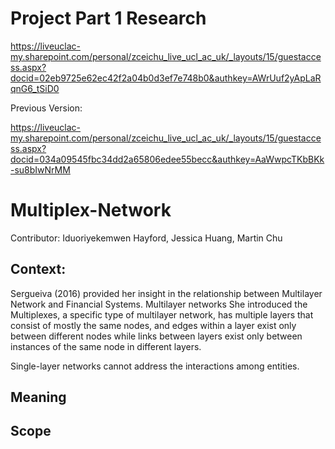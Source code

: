 # Project Part 1 Research

https://liveuclac-my.sharepoint.com/personal/zceichu_live_ucl_ac_uk/_layouts/15/guestaccess.aspx?docid=02eb9725e62ec42f2a04b0d3ef7e748b0&authkey=AWrUuf2yApLaRqnG6_tSiD0

Previous Version:

https://liveuclac-my.sharepoint.com/personal/zceichu_live_ucl_ac_uk/_layouts/15/guestaccess.aspx?docid=034a09545fbc34dd2a65806edee55becc&authkey=AaWwpcTKbBKk-su8bIwNrMM




# Multiplex-Network

Contributor: Iduoriyekemwen Hayford, Jessica Huang, Martin Chu

## Context:


Sergueiva (2016) provided her insight in the relationship between Multilayer Network and Financial Systems. Multilayer networks
She introduced the Multiplexes, a specific type of multilayer network, has multiple layers that consist of mostly the same nodes, and edges within a layer exist only between different nodes while links between layers exist only between instances of the same node in different layers.



Single-layer networks cannot address the interactions among entities.

## Meaning

## Scope


 <!-- problem of the financial systems -->

<!-- The multilayer network research is not well-developed. -->
<!-- In this paper/research, a node represents a financial entity and an edge represents a relation -->
